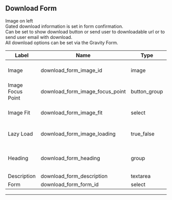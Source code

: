 ## Download Form
Image on left</br>
Gated download information is set in form confirmation.</br>
Can be set to show download button or send user to downloadable url or to send user email with download.</br>
All download options can be set via the Gravity Form.

<table class="ll-fields-table">
  <thead>
    <th>Label</th>
    <th>Name</th>
    <th>Type</th>
    <th>Notes</th>
  </thead>
  <tbody>
                    <tr>
                      <td>Image</td>
                      <td>download_form_image_id</td>
                      <td>image</td>
                      <td> (Clone of Utility : Image)</td>
                    </tr>
                    <tr>
                      <td>Image Focus Point</td>
                      <td>download_form_image_focus_point</td>
                      <td>button_group</td>
                      <td> (Clone of Utility : Image)</td>
                    </tr>
                    <tr>
                      <td>Image Fit</td>
                      <td>download_form_image_fit</td>
                      <td>select</td>
                      <td> (Clone of Utility : Image)</td>
                    </tr>
                    <tr>
                      <td>Lazy Load</td>
                      <td>download_form_image_loading</td>
                      <td>true_false</td>
                      <td> (Clone of Utility : Image)</td>
                    </tr>
                    <tr>
                      <td>Heading</td>
                      <td>download_form_heading</td>
                      <td>group</td>
                      <td> (Clone of Utility : Heading)</td>
                    </tr>
        <tr>
          <td>Description</td>
          <td>download_form_description</td>
          <td>textarea</td>
          <td></td>
        </tr>
        <tr>
          <td>Form</td>
          <td>download_form_form_id</td>
          <td>select</td>
          <td></td>
        </tr>
  </tbody>
</table>

***
